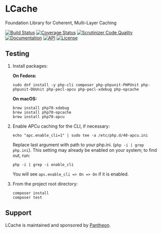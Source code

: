 # LCache
Foundation Library for Coherent, Multi-Layer Caching

[![Build Status](https://travis-ci.org/lcache/lcache.svg?branch=master)](https://travis-ci.org/lcache/lcache)
[![Coverage Status](https://coveralls.io/repos/github/lcache/lcache/badge.svg?branch=master)](https://coveralls.io/github/lcache/lcache?branch=master)
[![Scrutinizer Code Quality](https://scrutinizer-ci.com/g/lcache/lcache/badges/quality-score.png?b=master)](https://scrutinizer-ci.com/g/lcache/lcache/?branch=master)
[![Documentation](https://img.shields.io/badge/docs-latest-brightgreen.svg?style=flat)](https://lcache.github.io/lcache/)
[![API](https://img.shields.io/badge/api-latest-brightgreen.svg?style=flat)](https://lcache.github.io/lcache/api/master)
[![License](https://poser.pugx.org/lcache/lcache/license)](https://packagist.org/packages/lcache/lcache)

## Testing

 1. Install packages:
 
    **On Fedora:**

    ```
    sudo dnf install -y php-cli composer php-phpunit-PHPUnit php-phpunit-DbUnit php-pecl-apcu php-pecl-xdebug php-opcache
    ```
    
    **On macOS:**
    
    ```
    brew install php70-xdebug 
    brew install php70-opcache
    brew install php70-apcu
    ```

 2. Enable APCu caching for the CLI, if necessary:

    ```
    echo "apc.enable_cli=1" | sudo tee -a /etc/php.d/40-apcu.ini
    ```
    
    Replace last argument with path to your php.ini. (`php -i | grep php.ini`).
    This setting may already be enabled on your system; to find out, run:
    ```
    php -i | grep -i enable_cli
    ```
    You will see `apc.enable_cli => On => On` if it is enabled.

 3. From the project root directory:

    ```
    composer install
    composer test
    ```
    
## Support

LCache is maintained and sponsored by [Pantheon](https://pantheon.io/).
